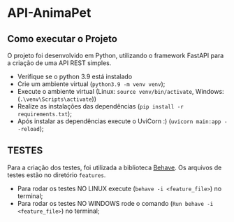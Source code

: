 # API-AnimaPet

## Como executar o Projeto
O projeto foi desenvolvido em Python, utilizando o framework FastAPI para a criação de uma API REST simples.

- Verifique se o python 3.9 está instalado
- Crie um ambiente virtual (`python3.9 -m venv venv`);
- Execute o ambiente virtual (Linux: `source venv/bin/activate`, Windows: (`.\venv\Scripts\activate`))
- Realize as instalações das dependências (`pip install -r requirements.txt`);
- Após instalar as dependências execute o UviCorn :) (`uvicorn main:app --reload`);

## TESTES
Para a criação dos testes, foi utilizada a biblioteca [Behave](https://behave.readthedocs.io/en/stable/).
Os arquivos de testes estão no diretório `features`.

- Para rodar os testes NO LINUX execute (`behave -i <feature_file>`) no terminal;
- Para rodar os testes NO WINDOWS rode o comando (`Run behave -i <feature_file>`) no terminal;